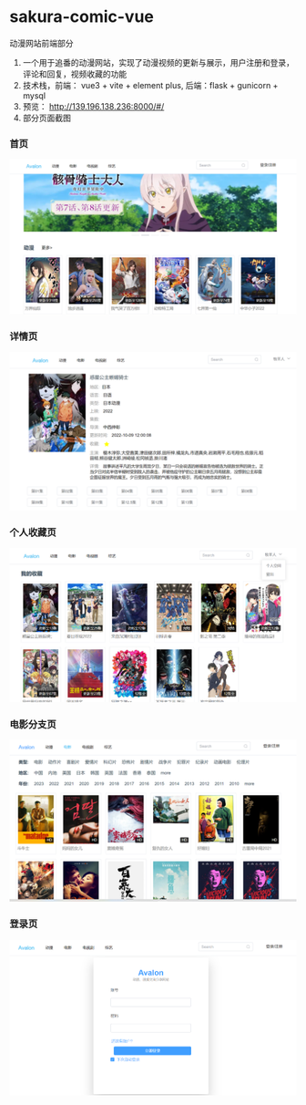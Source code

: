 # sakura-comic-vue

动漫网站前端部分

1. 一个用于追番的动漫网站，实现了动漫视频的更新与展示，用户注册和登录，评论和回复，视频收藏的功能
2. 技术栈，前端： vue3 + vite + element plus, 后端：flask + gunicorn + mysql 
3. 预览： http://139.196.138.236:8000/#/
4. 部分页面截图
### 首页
![](./imgs/%E9%A6%96%E9%A1%B5.png)
### 详情页
![](./imgs/%E8%AF%A6%E6%83%85%E9%A1%B5.png)
### 个人收藏页
![](./imgs/%E4%B8%AA%E4%BA%BA%E6%94%B6%E8%97%8F%E9%A1%B5.png)
### 电影分支页
![](./imgs/%E7%94%B5%E5%BD%B1%E5%88%86%E6%94%AF%E9%A1%B5.png)
### 登录页
![](./imgs/%E7%99%BB%E5%BD%95%E9%A1%B5.png)
